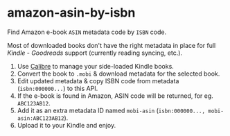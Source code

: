 # amazon-asin-by-isbn
Find Amazon e-book `ASIN` metadata code by `ISBN` code.

Most of downloaded books don't have the right metadata in place for full *Kindle* - *Goodreads* support (currently reading syncing, etc.).

1. Use [Calibre](https://github.com/kovidgoyal/calibre) to manage your side-loaded Kindle books.
2. Convert the book to `.mobi` & download metadata for the selected book.
3. Edit updated metadata & copy ISBN code from metadata (`isbn:000000...`) to this API.
4. If the e-book is found in Amazon, ASIN code will be returned, for eg. `ABC123AB12`. 
5. Add it as an extra metadata ID named `mobi-asin` (`isbn:000000..., mobi-asin:ABC123AB12`).
6. Upload it to your Kindle and enjoy.
